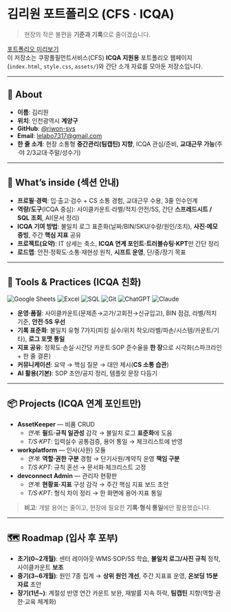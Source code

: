 # 김리원 포트폴리오 (CFS · ICQA)

> 현장의 작은 불편을 **기준과 기록**으로 줄이겠습니다.

[포트폴리오 미리보기](https://riwon-sys.github.io/portfolio_riwon/)  
이 저장소는 쿠팡풀필먼트서비스(CFS) **ICQA 지원용** 포트폴리오 웹페이지(`index.html`, `style.css`, `assets/`)와 간단 소개 자료를 모아둔 저장소입니다.

---

## 🙋 About
- **이름**: 김리원  
- **위치**: 인천광역시 **계양구**  
- **GitHub**: [@riwon-sys](https://github.com/riwon-sys)  
- **Email**: [lelabo7317@gmail.com](mailto:lelabo7317@gmail.com)  
- **한 줄 소개**: 현장 소통형 **중간관리(팀캡틴) 지향**, ICQA 관심/준비, **교대근무 가능**(주·야 2/3교대·주말/성수기)

---

## 🧭 What’s inside (섹션 안내)
- **프로필·경력**: 입·출고·검수 + CS 소통 경험, 교대근무 수용, 3줄 인수인계  
- **역량/도구**(ICQA 중심): 사이클카운트·라벨/적치·안전/5S, 간단 **스프레드시트 / SQL 조회**, AI(문서 정리)  
- **ICQA 기여 방법**: 불일치 로그 표준화(날짜/BIN/SKU/수량/원인/조치), **사진·메모 증빙**, 주간 **핵심 지표** 공유  
- **프로젝트(요약)**: IT 상세는 축소, **ICQA 연계 포인트·트러블슈팅·KPT**만 간단 정리  
- **로드맵**: 안전·정확도·소통·재현성 원칙, **시프트 운영**, 단/중/장기 목표

---

## 🧰 Tools & Practices (ICQA 친화)
![Google Sheets](https://img.shields.io/badge/Google_Sheets-34A853?logo=googlesheets&logoColor=white)
![Excel](https://img.shields.io/badge/Microsoft_Excel-217346?logo=microsoft-excel&logoColor=white)
![SQL](https://img.shields.io/badge/SQL-005C84?logo=databricks&logoColor=white)
![Git](https://img.shields.io/badge/Git-F05032?logo=git&logoColor=white)
![ChatGPT](https://img.shields.io/badge/AI-ChatGPT-10a37f)
![Claude](https://img.shields.io/badge/AI-Claude-8A2BE2)

- **운영·품질**: 사이클카운트(문제존→고가/고회전→신규입고), BIN 점검, 라벨/적치 기준, **안전·5S 우선**  
- **기록 표준화**: 불일치 유형 7가지(피킹 실수/위치 착오/라벨/파손/시스템/카운트/기타), **로그 포맷 통일**  
- **지표 공유**: 정확도·손실·시간당 카운트·SOP 준수율을 **한 장**으로 시각화(스파크라인 + 한 줄 결론)  
- **커뮤니케이션**: 요약 → 핵심 질문 → 대안 제시(**CS 소통 습관**)  
- **AI 활용(기본)**: SOP 초안/공지 정리, 템플릿 문장 다듬기

---

## 📦 Projects (ICQA 연계 포인트만)
- **AssetKeeper** — 비품 CRUD  
  - *연계*: **필드·규칙 일관성** 감각 → 불일치 로그 **표준화**에 도움  
  - *T/S·KPT*: 입력실수 공통검증, 용어 통일 → 체크리스트에 반영  
- **workplatform** — 인사(사원) 모듈  
  - *연계*: **역할·권한 구분** 경험 → 단기사원/계약직 운영 **책임 구분**  
  - *T/S·KPT*: 규칙 혼선 → 문서화·체크리스트 고정  
- **devconnect Admin** — 관리자 현황판  
  - *연계*: **현황표·지표** 구성 감각 → 주간 핵심 지표 보드 초안  
  - *T/S·KPT*: 형식 차이 정리 → 한 화면에 용어·지표 통일

> **비고**: 개발 용어는 줄이고, 현장에 필요한 **기록·형식 통일**에만 활용했습니다.

---

## 🗺️ Roadmap (입사 후 포부)
- **초기(0~2개월)**: 센터 레이아웃·WMS·SOP/5S 학습, **불일치 로그/사진 규칙** 정착, 사이클카운트 **보조**  
- **중기(3~6개월)**: 원인 7종 집계 → **상위 원인 개선**, 주간 지표표 운영, **온보딩 15분 자료** 초안  
- **장기(1년~)**: 계절성 반영 연간 카운트 보완, 재발률 지속 하락, **팀캡틴** 지향(역할·권한·교육 체계화)

